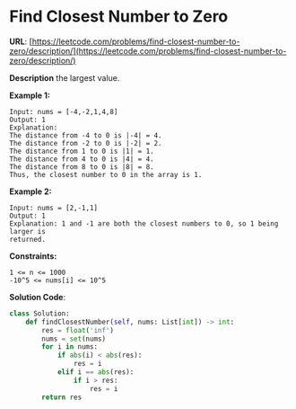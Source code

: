 # Find Closest Number to Zero
**URL**: [https://leetcode.com/problems/find-closest-number-to-zero/description/](https://leetcode.com/problems/find-closest-number-to-zero/description/)

**Description**
the largest value.

 __Example 1:__
```
Input: nums = [-4,-2,1,4,8]
Output: 1
Explanation:
The distance from -4 to 0 is |-4| = 4.
The distance from -2 to 0 is |-2| = 2.
The distance from 1 to 0 is |1| = 1.
The distance from 4 to 0 is |4| = 4.
The distance from 8 to 0 is |8| = 8.
Thus, the closest number to 0 in the array is 1.
```

 __Example 2:__
```
Input: nums = [2,-1,1]
Output: 1
Explanation: 1 and -1 are both the closest numbers to 0, so 1 being larger is
returned.
```

 __Constraints:__
```
1 <= n <= 1000
-10^5 <= nums[i] <= 10^5
```

**Solution Code**:
```python
class Solution:
    def findClosestNumber(self, nums: List[int]) -> int:
        res = float('inf')
        nums = set(nums)
        for i in nums:
            if abs(i) < abs(res):
                res = i
            elif i == abs(res):
                if i > res:
                    res = i
        return res

```
